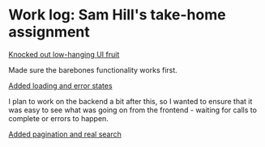 # Work log: Sam Hill's take-home assignment

[Knocked out low-hanging UI fruit](https://github.com/samjhill/solace/pull/1)

Made sure the barebones functionality works first.

[Added loading and error states](https://github.com/samjhill/solace/pull/2)

I plan to work on the backend a bit after this, so I wanted to ensure that it was easy to see what was going on from the frontend - waiting for calls to complete or errors to happen.

[Added pagination and real search](https://github.com/samjhill/solace/pull/3)

